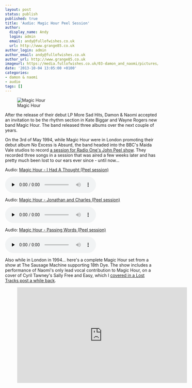 ```yaml
---
layout: post
status: publish
published: true
title: 'Audio: Magic Hour Peel Session'
author:
  display_name: Andy
  login: admin
  email: andy@fullofwishes.co.uk
  url: http://www.grange85.co.uk
author_login: admin
author_email: andy@fullofwishes.co.uk
author_url: http://www.grange85.co.uk
imageurl: https://media.fullofwishes.co.uk/03-damon_and_naomi/pictures/magic-hour-photo.jpg
date: '2013-10-04 13:05:00 +0100'
categories:
- damon & naomi
- audio
tags: []
---
```

<figure class="caption aligncenter"><img src="https://media.fullofwishes.co.uk/03-damon_and_naomi/pictures/magic-hour-photo.jpg" alt="Magic Hour" /><figcaption class="caption-text">Magic Hour</figcaption></figure>
<p>After the release of their debut LP More Sad Hits, Damon & Naomi accepted an invitation to be the rhythm section in Kate Biggar and Wayne Rogers new band Magic Hour. The band released three albums over the next couple of years.</p>
<p>On the 3rd of May 1994, while Magic Hour were in London promoting their debut album No Excess is Absurd, the band headed into the BBC's Maida Vale studios to record <a href="http://www.bbc.co.uk/radio1/johnpeel/sessions/1990s/1994/May03magichour/">a session for Radio One's John Peel show</a>. They recorded three songs in a session that was aired a few weeks later and has pretty much been lost to our ears ever since - until now...</p>

<div class="well"><p class="audio">Audio: <a href="https://media.fullofwishes.co.uk/03-damon_and_naomi/audio/01_Magic%20Hour_I%20Had%20a%20Thought.mp3">Magic Hour - I Had A Thought (Peel session)</a></p><audio controls="controls" preload="none" src="https://media.fullofwishes.co.uk/03-damon_and_naomi/audio/01_Magic%20Hour_I%20Had%20a%20Thought.mp3"></audio></div>

<div class="well"><p class="audio">Audio: <a href="https://media.fullofwishes.co.uk/03-damon_and_naomi/audio/02_Magic%20Hour_Jonathan%20&%20Charles.mp3">Magic Hour - Jonathan and Charles (Peel session)</a></p><audio controls="controls" preload="none" src="https://media.fullofwishes.co.uk/03-damon_and_naomi/audio/02_Magic%20Hour_Jonathan%20&%20Charles.mp3"></audio></div>

<div class="well"><p class="audio">Audio: <a href="https://media.fullofwishes.co.uk/03-damon_and_naomi/audio/03_Magic%20Hour_Passing%20Words.mp3">Magic Hour - Passing Words (Peel session)</a></p><audio controls="controls" preload="none" src="https://media.fullofwishes.co.uk/03-damon_and_naomi/audio/03_Magic%20Hour_Passing%20Words.mp3"></audio></div>

<p>Also while in London in 1994... here's a complete Magic Hour set from a show at The Sausage Machine supporting 18th Dye. The show includes a performance of Naomi's only lead vocal contribution to Magic Hour, on a cover of Cyril Tawney's Sally Free and Easy, which I <a href="/2012/03/15/audio-lost-tracks-magic-hour-sally-free-and-easy/" title="Audio: Lost tracks: Magic Hour – Sally Free and Easy">covered in a Lost Tracks post a while back</a>.</p>
<figure class="caption aligncenter"><iframe width="560" height="315" src="https://www.youtube.com/embed/6JveFMa97YU" frameborder="0" allowfullscreen></iframe><figcaption class="caption-text"></figcaption></figure>
